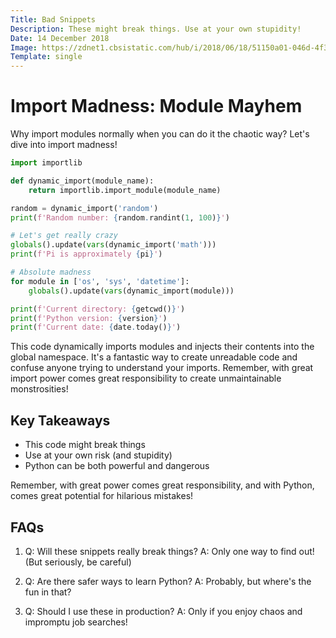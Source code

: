 ```yaml
---
Title: Bad Snippets
Description: These might break things. Use at your own stupidity!
Date: 14 December 2018
Image: https://zdnet1.cbsistatic.com/hub/i/2018/06/18/51150a01-046d-4f30-a760-0357e6d5c2a0/e7c70a0c23a79d96645a93bd29ff3cc2/another-fun-malware-stock-image.jpg
Template: single
---
```


# Import Madness: Module Mayhem


Why import modules normally when you can do it the chaotic way? Let's dive into import madness!

```python
import importlib

def dynamic_import(module_name):
    return importlib.import_module(module_name)

random = dynamic_import('random')
print(f'Random number: {random.randint(1, 100)}')

# Let's get really crazy
globals().update(vars(dynamic_import('math')))
print(f'Pi is approximately {pi}')

# Absolute madness
for module in ['os', 'sys', 'datetime']:
    globals().update(vars(dynamic_import(module)))

print(f'Current directory: {getcwd()}')
print(f'Python version: {version}')
print(f'Current date: {date.today()}')
```

This code dynamically imports modules and injects their contents into the global namespace. It's a fantastic way to create unreadable code and confuse anyone trying to understand your imports. Remember, with great import power comes great responsibility to create unmaintainable monstrosities!

## Key Takeaways

- This code might break things
- Use at your own risk (and stupidity)
- Python can be both powerful and dangerous

Remember, with great power comes great responsibility, and with Python, comes great potential for hilarious mistakes!

## FAQs

1. Q: Will these snippets really break things?
   A: Only one way to find out! (But seriously, be careful)

2. Q: Are there safer ways to learn Python?
   A: Probably, but where's the fun in that?

3. Q: Should I use these in production?
   A: Only if you enjoy chaos and impromptu job searches!


